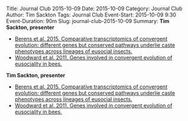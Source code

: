 Title: Journal Club 2015-10-09
Date: 2015-10-09
Category: Journal Club
Author: Tim Sackton
Tags: Journal Club
Event-Start: 2015-10-09 9:30
Event-Duration: 90m
Slug: journal-club-2015-10-09
Summary: <strong>Tim Sackton, presenter</strong><ul><li><a href="/images/Berens-MBE-2015.pdf">Berens et al. 2015. Comparative transcriptomics of convergent evolution: different genes but conserved pathways underlie caste phenotypes across lineages of eusocial insects.</a></li><li><a href="/images/Woodward-PNAS-2011.pdf">Woodward et al. 2011. Genes involved in convergent evolution of eusociality in bees.</a></li></ul>

<strong>Tim Sackton, presenter</strong><ul><li><a href="/images/Berens-MBE-2015.pdf">Berens et al. 2015. Comparative transcriptomics of convergent evolution: different genes but conserved pathways underlie caste phenotypes across lineages of eusocial insects.</a></li><li><a href="/images/Woodward-PNAS-2011.pdf">Woodward et al. 2011. Genes involved in convergent evolution of eusociality in bees.</a></li></ul>
